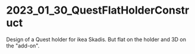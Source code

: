 # 2023_01_30_QuestFlatHolderConstruct
Design of a Quest holder for ikea Skadis. But flat on the holder and 3D on the "add-on".
